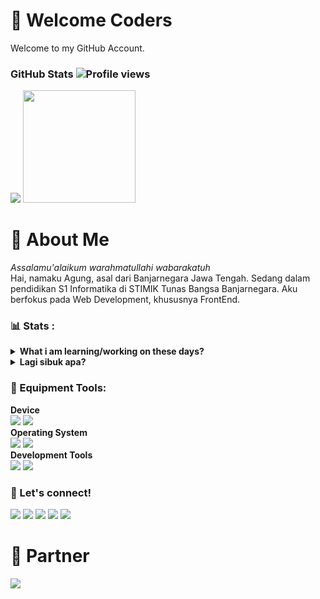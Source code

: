 # 🚦 Welcome Coders
Welcome to my GitHub Account.

### GitHub Stats ![Profile views](https://gpvc.arturio.dev/prazzdev)
<img src="https://github-readme-stats.vercel.app/api?username=prazzdev&hide=contribs,prs&show_icons=true&hide_border=true&title_color=000" />
<img src="https://github-readme-stats.vercel.app/api/top-langs/?username=prazzdev&layout=compact" height=180 />

# 👤 About Me
<i>Assalamu'alaikum warahmatullahi wabarakatuh</i><br>
Hai, namaku Agung, asal dari Banjarnegara Jawa Tengah. Sedang dalam pendidikan S1 Informatika di STIMIK Tunas Bangsa Banjarnegara. Aku berfokus pada Web Development, khususnya FrontEnd.

### 📊 Stats :
<details>
 <summary><strong>What i am learning/working on these days?</strong></summary>
   - 🌱 I’m currently learning JavaScript and all about Web Development. Focus on MERN Stack.</br>
   - 🤨 Interesting with Android Development. Like it. <br>
   - 💬 Ask me about anything.</br>
   - 📫 How to reach me: <a href="mailto:prazzid31@gmail.com">Email me!</a> </br>
 </summary>
</details>
<details>
 <summary><strong>Lagi sibuk apa?</strong></summary>
    - Not yet. secret :v
</details>

### 🧰 Equipment Tools:
  <p>
    <b>Device</b> </br>
    <img src="https://img.shields.io/badge/HP%20Probook%206570b-Laptop-silver?&logo=hp&logoColor=silver" />
    <img src="https://img.shields.io/badge/Redmi%203S-Handphone-orange?&logo=xiaomi&logoColor=orange" /> </br>
    <b>Operating System</b> </br>
    <img src="https://img.shields.io/badge/Linux-OS-yellow?&logo=linux&logoColor=yellow" />
    <img src="https://img.shields.io/badge/Android-OS-green?&logo=android&logoColor=green" /> </br>
    <b>Development Tools</b> </br>
    <img src="https://img.shields.io/badge/Visual%20Studio%20Code-IDE-blue?&logo=visual-studio-code&logoColor=blue" />
    <img src="https://img.shields.io/badge/XAMPP-Web%20Server%20Tools-orange?&logo=xampp&logoColor=orange" />
  </p>

### 📱 Let's connect!
<p>
    <a href="https://prazzdev.rf.gd" target="blank"><img src="https://img.shields.io/badge/Website-PRAZZDEV-green" /></a>
    <a href="https://linkedin.com/agungpraz31" target="blank"><img src="https://img.shields.io/badge/Agung_Prasetyo-30302f?style=flat&logo=linkedin" /></a>
    <a href="https://facebook.com/prazzdev" target="blank"><img src="https://img.shields.io/badge/Agung_Prasetyo-30302f?style=flat&logo=facebook" /></a>
    <a href="https://telegram.org/agungpraz31" target="blank"><img src="https://img.shields.io/badge/@agungpraz31-30302f?style=flat&logo=telegram" /></a>
    <a href="https://facebook.com/prazzdevwa.me/6282144424079" target="blank"><img src="https://img.shields.io/badge/Agung_Prasetyo-30302f?style=flat&logo=whatsapp" /></a>
</p>

# 👥 Partner
<a href="https://github.com/dhikaweb7"><img src="https://img.shields.io/badge/Andhika%20Pratama%20Putra-000?style=for-the-badge&logo=github&logoColor=fff" /></a>

